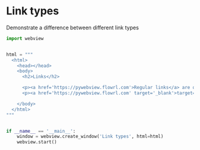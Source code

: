 # Link types


Demonstrate a difference between different link types


``` python
import webview


html = """
  <html>
    <head></head>
    <body>
      <h2>Links</h2>

      <p><a href='https://pywebview.flowrl.com'>Regular links</a> are opened in the application window.</p>
      <p><a href='https://pywebview.flowrl.com' target='_blank'>target='_blank' links</a> are opened in an external browser.</p>

    </body>
  </html>
"""


if __name__ == '__main__':
    window = webview.create_window('Link types', html=html)
    webview.start()
```